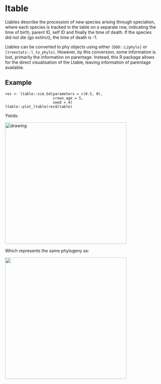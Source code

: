 # ltable

Ltables describe the procession of new species arising through speciation,
where each species is tracked in the table on a separate row, indicating the
time of birth, parent ID, self ID and finally the time of death. If the species
did not die (go extinct), the time of death is -1.

Ltables can be converted to phy objects using either `[DDD::L2phylo]` or 
`[treestats::l_to_phylo]`. However, by this conversion, some information is lost,
primarily the information on parentage. Instead, this R package allows for the 
direct visualisation of the Ltable, leaving information of parentage available.

## Example
```
res <- ltable::sim_bd(parameters = c(0.5, 0),
                      crown_age = 5,
                      seed = 4)
ltable::plot_ltable(res$ltable)
```
Yields:

<img src="https://github.com/user-attachments/assets/b7301104-2c03-4235-b0aa-201cb55c9bf2" alt="drawing" width="400"/>

Which represents the same phylogeny as:

<img src="https://github.com/user-attachments/assets/78752c8e-6346-432f-85f0-f5c25163ced2" width = "400"/>

